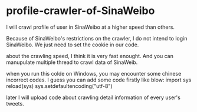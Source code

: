 # profile-crawler-of-SinaWeibo
I will crawl profile of user in SinaWeibo at a  higher speed than others.

Because of SinaWeibo's restrictions on the crawler, I do not intend to login SinaWeibo.
We just need to set the cookie in our code.

about the crawling speed, I think it is very fast enought. And you can manupulate multiple thread to crawl data of SinaWeib.

when you run this colde on Windows, you may encounter some chinese incorrect codes.
I guess you can add some code firstly like blow:
import sys
reload(sys)
sys.setdefaultencoding("utf-8")

later I will upload code about crawling detail information of every user's tweets.
